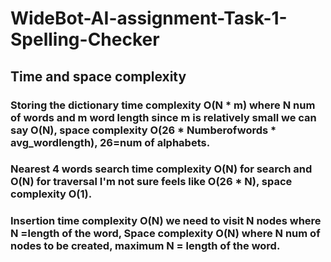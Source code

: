 # WideBot-AI-assignment-Task-1-Spelling-Checker


## Time and space complexity
### Storing the dictionary time complexity O(N * m) where N num of words and m word length since m is relatively small we can say O(N), space complexity  O(26 * Numberofwords * avg_wordlength), 26=num of alphabets.
   
###  Nearest 4 words search time complexity O(N) for search and O(N) for traversal I'm not sure feels like O(26 * N), space complexity O(1).

### Insertion time complexity O(N) we need to visit N nodes where N =length of the word, Space complexity O(N) where N num of nodes to be created, maximum N = length of the word.
